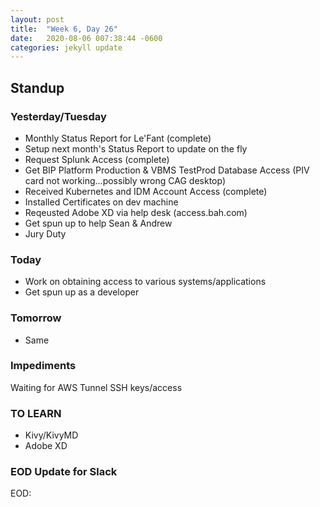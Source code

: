 ```yaml
---
layout: post
title:  "Week 6, Day 26"
date:   2020-08-06 007:38:44 -0600
categories: jekyll update
---
```


## Standup

### Yesterday/Tuesday
* Monthly Status Report for Le'Fant (complete)
* Setup next month's Status Report to update on the fly
* Request Splunk Access (complete)
* Get BIP Platform Production & VBMS TestProd Database Access (PIV card not working...possibly wrong CAG desktop)
* Received Kubernetes and IDM Account Access (complete)
* Installed Certificates on dev machine
* Reqeusted Adobe XD via help desk (access.bah.com)
* Get spun up to help Sean & Andrew 
* Jury Duty

### Today
* Work on obtaining access to various systems/applications
* Get spun up as a developer

### Tomorrow
* Same

### Impediments
Waiting for AWS Tunnel SSH keys/access

### TO LEARN
* Kivy/KivyMD
* Adobe XD

### EOD Update for Slack

EOD: 

